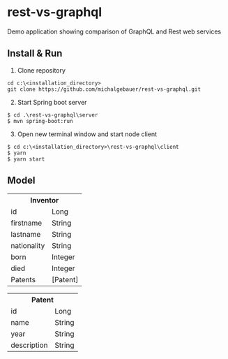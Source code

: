 # rest-vs-graphql
Demo application showing comparison of GraphQL and Rest web services

## Install & Run

1. Clone repository

```
cd c:\<installation_directory>
git clone https://github.com/michalgebauer/rest-vs-graphql.git
```

2. Start Spring boot server

```
$ cd .\rest-vs-graphql\server
$ mvn spring-boot:run
```

3. Open new terminal window and start node client

```
$ cd c:\<installation_directory>\rest-vs-graphql\client
$ yarn
$ yarn start
```

## Model

<table>
  <tr>
    <th colspan="2">Inventor</th>
  </tr>
  <tr>
    <td>id</td>
    <td>Long</td>
  </tr>
  <tr>
    <td>firstname</td>
    <td>String</td>
  </tr>
  <tr>
    <td>lastname</td>
    <td>String</td>
  </tr>
  <tr>
    <td>nationality</td>
    <td>String</td>
  </tr>
  <tr>
    <td>born</td>
    <td>Integer</td>
  </tr>
  <tr>
    <td>died</td>
    <td>Integer</td>
  </tr>
  <tr>
    <td>Patents</td>
    <td>[Patent]</td>
  </tr>
</table>

<table>
  <tr>
    <th colspan="2">Patent</th>
  </tr>
  <tr>
    <td>id</td>
    <td>Long</td>
  </tr>
  <tr>
    <td>name</td>
    <td>String</td>
  </tr>
  <tr>
    <td>year</td>
    <td>String</td>
  </tr>
  <tr>
    <td>description</td>
    <td>String</td>
  </tr>
</table>

